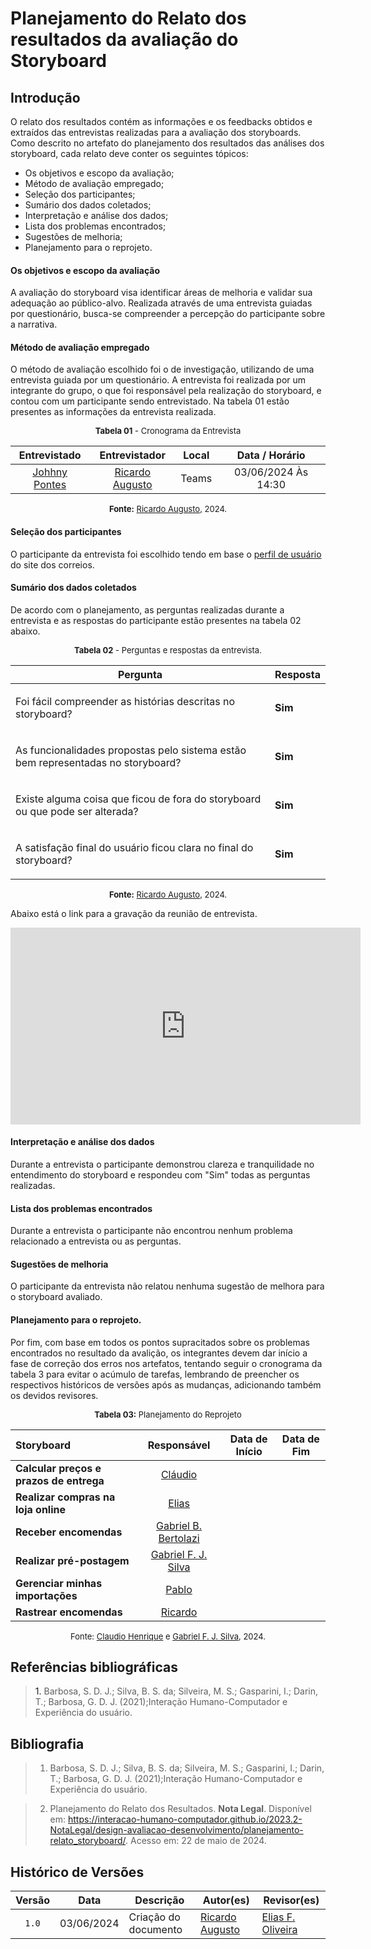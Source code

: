 # Planejamento do Relato dos resultados da avaliação do Storyboard

## Introdução

O relato dos resultados contém as informações e os feedbacks obtidos e extraídos das entrevistas realizadas para a avaliação dos storyboards. Como descrito no artefato do planejamento dos resultados das análises dos storyboard, cada relato deve conter os seguintes tópicos:

- Os objetivos e escopo da avaliação;
- Método de avaliação empregado;
- Seleção dos participantes;
- Sumário dos dados coletados;
- Interpretação e análise dos dados;
- Lista dos problemas encontrados;
- Sugestões de melhoria;
- Planejamento para o reprojeto.

#### Os objetivos e escopo da avaliação

A avaliação do storyboard visa identificar áreas de melhoria e validar sua adequação ao público-alvo. Realizada através de uma entrevista guiadas por questionário, busca-se compreender a percepção do participante sobre a narrativa.

#### Método de avaliação empregado

O método de avaliação escolhido foi o de investigação, utilizando de uma entrevista guiada por um questionário. A entrevista foi realizada por um integrante do grupo, o que foi responsável pela realização do storyboard, e contou com um participante sendo entrevistado. Na tabela 01 estão presentes as informações da entrevista realizada.

<center>

<font size="2"><p style="text-align: center">**Tabela 01** - Cronograma da Entrevista</p></font>

| Entrevistado | Entrevistador | Local | Data / Horário |
|:--:|:--:|:--:|:--:|
| [Johhny Pontes](https://www.github.com/JohnnyLopess) | [Ricardo Augusto][RicardoGH] | Teams | 03/06/2024 Às 14:30 |

<font size="2"><p style="text-align: center">**Fonte:** [Ricardo Augusto][RicardoGH], 2024.</p></font>

</center>


#### Seleção dos participantes

O participante da entrevista foi escolhido tendo em base o [perfil de usuário](../../../analise_de_requisitos/perfil_de_usuario/perfil_de_usuario.md) do site dos correios.

#### Sumário dos dados coletados

De acordo com o planejamento, as perguntas realizadas durante a entrevista e as respostas do participante estão presentes na tabela 02 abaixo.

<center>

<font size="2"><p style="text-align: center">**Tabela 02** - Perguntas e respostas da entrevista.</p></font>

|Pergunta | Resposta |
|-|-|
| <p>Foi fácil compreender as histórias descritas no storyboard?</p> | **Sim**  |
| <p> As funcionalidades propostas pelo sistema estão bem representadas no storyboard?</p> | **Sim** |
| <p> Existe alguma coisa que ficou de fora do storyboard ou que pode ser alterada? </p> | **Sim** |
| <p> A satisfação final do usuário ficou clara no final do storyboard? </p> | **Sim** |


<font size="2"><p style="text-align: center">**Fonte:** [Ricardo Augusto][RicardoGH], 2024.</p></font>

</center>

Abaixo está o link para a gravação da reunião de entrevista.

<center>

<iframe width="560" height="315" src="https://www.youtube.com/embed/SG4Jhe0KmM8?si=gU5D3jKsLibA2_I9" title="YouTube video player" frameborder="0" allow="accelerometer; autoplay; clipboard-write; encrypted-media; gyroscope; picture-in-picture; web-share" referrerpolicy="strict-origin-when-cross-origin" allowfullscreen></iframe>

</center>


#### Interpretação e análise dos dados

Durante a entrevista o participante demonstrou clareza e tranquilidade no entendimento do storyboard e respondeu com "Sim" todas as perguntas realizadas.


#### Lista dos problemas encontrados

Durante a entrevista o participante não encontrou nenhum problema relacionado a entrevista ou as perguntas.

#### Sugestões de melhoria

O participante da entrevista não relatou nenhuma sugestão de melhora para o storyboard avaliado.


#### Planejamento para o reprojeto.

Por fim, com base em todos os pontos supracitados sobre os problemas encontrados no resultado da avalição, os integrantes devem dar início a fase de correção dos erros nos artefatos, tentando seguir o cronograma da tabela 3 para evitar o acúmulo de tarefas, lembrando de preencher os respectivos históricos de versões após as mudanças, adicionando também os devidos revisores.


<font size="2"><p style="text-align: center">**Tabela 03:** Planejamento do Reprojeto </p></font>

<center>

| Storyboard | Responsável | Data de Início | Data de Fim |
| :--------- | :---------: | :------------: | :---------: |
| **Calcular preços e prazos de entrega** | [Cláudio][ClaudioGH]          |                |             |
| **Realizar compras na loja online**     | [Elias][EliasGH]              |                |             |  
| **Receber encomendas**       | [Gabriel B. Bertolazi][GabrielBGH] |           |             |  
| **Realizar pré-postagem**              | [Gabriel F. J. Silva][GabrielFGH]  |           |             |  
| **Gerenciar minhas importações**       | [Pablo][PabloGH]               |                |             |  
| **Rastrear encomendas**                | [Ricardo][RicardoGH]           |                |             |  

</center>

<font size="2"><p style="text-align: center">Fonte: [Claudio Henrique][ClaudioGH] e [Gabriel F. J. Silva][GabrielFGH], 2024.</p></font>

## Referências bibliográficas

> <a id="ref1">1.</a> Barbosa, S. D. J.; Silva, B. S. da; Silveira, M. S.; Gasparini, I.; Darin, T.; Barbosa, G. D. J. (2021);Interação Humano-Computador e Experiência do usuário.

## Bibliografia
> 1. Barbosa, S. D. J.; Silva, B. S. da; Silveira, M. S.; Gasparini, I.; Darin, T.; Barbosa, G. D. J. (2021);Interação Humano-Computador e Experiência do usuário.

> 2. Planejamento do Relato dos Resultados. **Nota Legal**. Disponível em: <https://interacao-humano-computador.github.io/2023.2-NotaLegal/design-avaliacao-desenvolvimento/planejamento-relato_storyboard/>. Acesso em: 22 de maio de 2024.

## Histórico de Versões

| Versão | Data | Descrição | Autor(es) | Revisor(es) |
| :----: | :--: | --------- | ----------- | ------ |
| `1.0`  | 03/06/2024 | Criação do documento | [Ricardo Augusto][RicardoGH] | [Elias F. Oliveira][EliasGH] |

[ClaudioGH]: https://github.com/claudiohsc
[EliasGH]: https://github.com/EliasOliver21
[GabrielBGH]: https://github.com/Bertolazi
[GabrielFGH]: https://github.com/MMcLovin
[PabloGH]: https://github.com/pabloheika
[RicardoGH]: https://www.github.com/avmricardo

